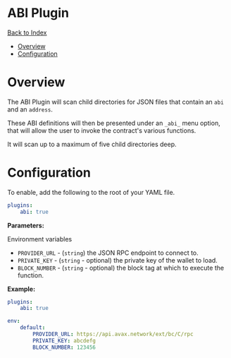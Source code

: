 # ABI Plugin <!-- omit in toc -->

[Back to Index](README.md)

- [Overview](#overview)
- [Configuration](#configuration)

# Overview

The ABI Plugin will scan child directories for JSON files that contain an `abi` and an `address`.

These ABI definitions will then be presented under an `_abi_` menu option, that will allow the user to invoke the contract's various functions.

It will scan up to a maximum of five child directories deep.

# Configuration

To enable, add the following to the root of your YAML file.

```yaml
plugins:
    abi: true
```

**Parameters:**

Environment variables

- `PROVIDER_URL` - (`string`) the JSON RPC endpoint to connect to.
- `PRIVATE_KEY` - (`string` - optional) the private key of the wallet to load.
- `BLOCK_NUMBER` - (`string` - optional) the block tag at which to execute the function.

**Example:**

```yaml
plugins:
    abi: true

env:
    default:
        PROVIDER_URL: https://api.avax.network/ext/bc/C/rpc
        PRIVATE_KEY: abcdefg
        BLOCK_NUMBER: 123456
```
